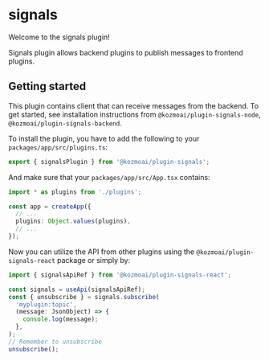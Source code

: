 # signals

Welcome to the signals plugin!

Signals plugin allows backend plugins to publish messages to frontend plugins.

## Getting started

This plugin contains client that can receive messages from the backend. To get started,
see installation instructions from `@kozmoai/plugin-signals-node`, `@kozmoai/plugin-signals-backend`.

To install the plugin, you have to add the following to your `packages/app/src/plugins.ts`:

```ts
export { signalsPlugin } from '@kozmoai/plugin-signals';
```

And make sure that your `packages/app/src/App.tsx` contains:

```ts
import * as plugins from './plugins';

const app = createApp({
  // ...
  plugins: Object.values(plugins),
  // ...
});
```

Now you can utilize the API from other plugins using the `@kozmoai/plugin-signals-react` package or simply by:

```ts
import { signalsApiRef } from '@kozmoai/plugin-signals-react';

const signals = useApi(signalsApiRef);
const { unsubscribe } = signals.subscribe(
  'myplugin:topic',
  (message: JsonObject) => {
    console.log(message);
  },
);
// Remember to unsubscribe
unsubscribe();
```
